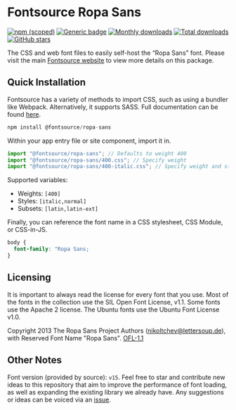 # Fontsource Ropa Sans

[![npm (scoped)](https://img.shields.io/npm/v/@fontsource/ropa-sans?color=brightgreen)](https://www.npmjs.com/package/@fontsource/ropa-sans) [![Generic badge](https://img.shields.io/badge/fontsource-passing-brightgreen)](https://github.com/fontsource/fontsource) [![Monthly downloads](https://badgen.net/npm/dm/@fontsource/ropa-sans)](https://github.com/fontsource/fontsource) [![Total downloads](https://badgen.net/npm/dt/@fontsource/ropa-sans)](https://github.com/fontsource/fontsource) [![GitHub stars](https://img.shields.io/github/stars/fontsource/fontsource.svg?style=social&label=Star)](https://github.com/fontsource/fontsource/stargazers)

The CSS and web font files to easily self-host the “Ropa Sans” font. Please visit the main [Fontsource website](https://fontsource.org/fonts/ropa-sans) to view more details on this package.

## Quick Installation

Fontsource has a variety of methods to import CSS, such as using a bundler like Webpack. Alternatively, it supports SASS. Full documentation can be found [here](https://beta.fontsource.org/docs/getting-started/introduction).

```javascript
npm install @fontsource/ropa-sans
```

Within your app entry file or site component, import it in.

```javascript
import "@fontsource/ropa-sans"; // Defaults to weight 400
import "@fontsource/ropa-sans/400.css"; // Specify weight
import "@fontsource/ropa-sans/400-italic.css"; // Specify weight and style

```

Supported variables:
- Weights: `[400]`
- Styles: `[italic,normal]`
- Subsets: `[latin,latin-ext]`

Finally, you can reference the font name in a CSS stylesheet, CSS Module, or CSS-in-JS.

```css
body {
  font-family: "Ropa Sans;
}
```

## Licensing
It is important to always read the license for every font that you use.
Most of the fonts in the collection use the SIL Open Font License, v1.1. Some fonts use the Apache 2 license. The Ubuntu fonts use the Ubuntu Font License v1.0.

Copyright 2013 The Ropa Sans Project Authors (nikoltchev@lettersoup.de), with Reserved Font Name "Ropa Sans".
[OFL-1.1](http://scripts.sil.org/OFL)

## Other Notes
Font version (provided by source): `v15`.
Feel free to star and contribute new ideas to this repository that aim to improve the performance of font loading, as well as expanding the existing library we already have. Any suggestions or ideas can be voiced via an [issue](https://github.com/fontsource/fontsource/issues).